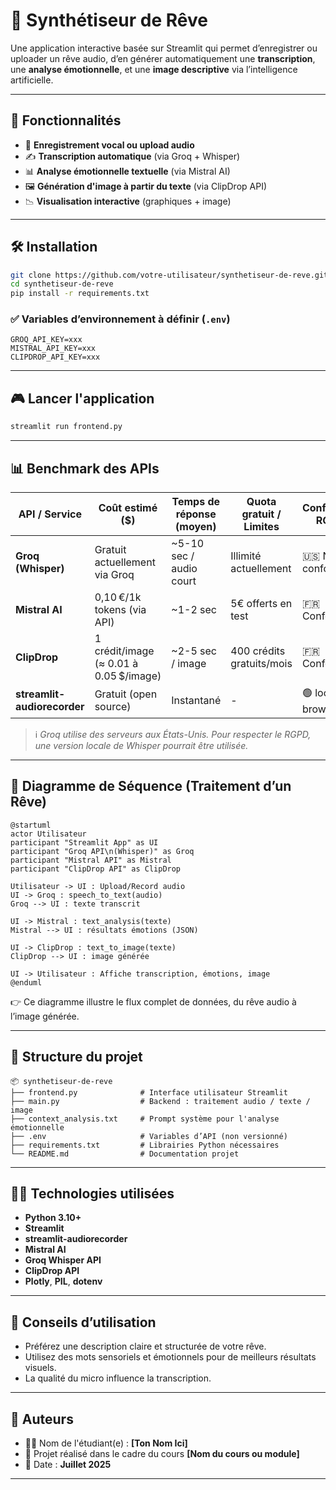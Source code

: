 # 🌙 Synthétiseur de Rêve

Une application interactive basée sur Streamlit qui permet d’enregistrer ou uploader un rêve audio, d’en générer automatiquement une **transcription**, une **analyse émotionnelle**, et une **image descriptive** via l’intelligence artificielle.

---

## 🚀 Fonctionnalités

- 🎤 **Enregistrement vocal ou upload audio**
- ✍️ **Transcription automatique** (via Groq + Whisper)
- 📊 **Analyse émotionnelle textuelle** (via Mistral AI)
- 🖼️ **Génération d'image à partir du texte** (via ClipDrop API)
- 📉 **Visualisation interactive** (graphiques + image)

---

## 🛠️ Installation

```bash
git clone https://github.com/votre-utilisateur/synthetiseur-de-reve.git
cd synthetiseur-de-reve
pip install -r requirements.txt
```

### ✅ Variables d’environnement à définir (`.env`)

```
GROQ_API_KEY=xxx
MISTRAL_API_KEY=xxx
CLIPDROP_API_KEY=xxx
```

---

## 🎮 Lancer l'application

```bash
streamlit run frontend.py
```

---

## 📊 Benchmark des APIs

| API / Service        | Coût estimé ($)                                   | Temps de réponse (moyen) | Quota gratuit / Limites    | Conformité RGPD     |
|----------------------|---------------------------------------------------|---------------------------|-----------------------------|----------------------|
| **Groq (Whisper)**   | Gratuit actuellement via Groq                     | ~5-10 sec / audio court   | Illimité actuellement       | 🇺🇸 Non conforme*     |
| **Mistral AI**       | 0,10 €/1k tokens (via API)                        | ~1-2 sec                  | 5€ offerts en test          | 🇫🇷 Conforme          |
| **ClipDrop**         | 1 crédit/image (≈ 0.01 à 0.05 $/image)            | ~2-5 sec / image          | 400 crédits gratuits/mois   | 🇫🇷 Conforme          |
| **streamlit-audiorecorder** | Gratuit (open source)                    | Instantané                | -                           | 🟢 local browser      |

> ℹ️ *Groq utilise des serveurs aux États-Unis. Pour respecter le RGPD, une version locale de Whisper pourrait être utilisée.*

---

## 📐 Diagramme de Séquence (Traitement d’un Rêve)

```plantuml
@startuml
actor Utilisateur
participant "Streamlit App" as UI
participant "Groq API\n(Whisper)" as Groq
participant "Mistral API" as Mistral
participant "ClipDrop API" as ClipDrop

Utilisateur -> UI : Upload/Record audio
UI -> Groq : speech_to_text(audio)
Groq --> UI : texte transcrit

UI -> Mistral : text_analysis(texte)
Mistral --> UI : résultats émotions (JSON)

UI -> ClipDrop : text_to_image(texte)
ClipDrop --> UI : image générée

UI -> Utilisateur : Affiche transcription, émotions, image
@enduml
```

👉 Ce diagramme illustre le flux complet de données, du rêve audio à l’image générée.

---

## 📁 Structure du projet

```
📦 synthetiseur-de-reve
├── frontend.py              # Interface utilisateur Streamlit
├── main.py                  # Backend : traitement audio / texte / image
├── context_analysis.txt     # Prompt système pour l'analyse émotionnelle
├── .env                     # Variables d’API (non versionné)
├── requirements.txt         # Librairies Python nécessaires
└── README.md                # Documentation projet
```

---

## 👨‍💻 Technologies utilisées

- **Python 3.10+**
- **Streamlit**
- **streamlit-audiorecorder**
- **Mistral AI**
- **Groq Whisper API**
- **ClipDrop API**
- **Plotly**, **PIL**, **dotenv**

---

## 📌 Conseils d’utilisation

- Préférez une description claire et structurée de votre rêve.
- Utilisez des mots sensoriels et émotionnels pour de meilleurs résultats visuels.
- La qualité du micro influence la transcription.

---

## 📣 Auteurs

- 🧑‍💻 Nom de l'étudiant(e) : **[Ton Nom Ici]**
- 🏫 Projet réalisé dans le cadre du cours **[Nom du cours ou module]**
- 📅 Date : **Juillet 2025**

---
